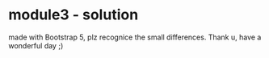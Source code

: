 # module3 - solution

made with Bootstrap 5, plz recognice the small differences. Thank u, have a wonderful day ;)
